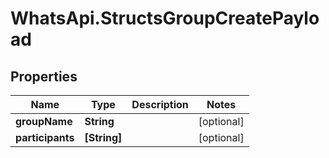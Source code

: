 # WhatsApi.StructsGroupCreatePayload

## Properties

Name | Type | Description | Notes
------------ | ------------- | ------------- | -------------
**groupName** | **String** |  | [optional] 
**participants** | **[String]** |  | [optional] 


